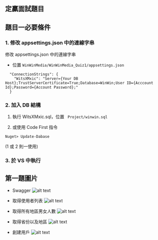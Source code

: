 ## 定贏面試題目

## 題目一必要條件
### 1. 修改 appsettings.json 中的連線字串

修改 appsettings.json 中的連線字串

- 位置 `WinWinMedia/WinWinMedia_Quiz1/appsettings.json`

```
  "ConnectionStrings": {
    "WitsXMxic": "Server={Your DB Host};TrustServerCertificate=True;Database=WinWin;User ID={Acccount Id};Password={Account Password};"
  }
```

### 2. 加入 DB 結構

1. 執行 WitsXMxic.sql，位置 ` Project/winwin.sql`

2. 或使用 Code First 指令

```
Nuget> Update-Dabase
```

(1 或 2 則一使用)

### 3. 於 VS 中執行


## 第一題圖片
- Swagger
  ![alt text](https://i.imgur.com/4kopdt0.png)

- 取得使用者列表
  ![alt text](https://i.imgur.com/MIqDQsT.png)

- 取得所有地區男女人數
  ![alt text](https://i.imgur.com/cq7bucJ.png)

- 取得省份以及地區
  ![alt text](https://i.imgur.com/6sfqcLa.png)
  
- 創建用戶
  ![alt text](https://i.imgur.com/comLznW.png)